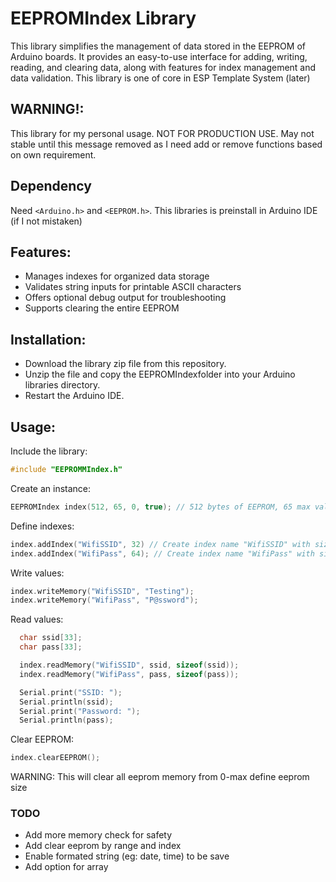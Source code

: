 # EEPROMIndex Library

This library simplifies the management of data stored in the EEPROM of Arduino boards. It provides an easy-to-use interface for adding, writing, reading, and clearing data, along with features for index management and data validation. This library is one of core in ESP Template System (later)

## WARNING!:
This library for my personal usage. NOT FOR PRODUCTION USE. May not stable until this message removed as I need add or remove functions based on own requirement.

## Dependency
Need `<Arduino.h>` and `<EEPROM.h>`. This libraries is preinstall in Arduino IDE (if I not mistaken)

## Features:
* Manages indexes for organized data storage
* Validates string inputs for printable ASCII characters
* Offers optional debug output for troubleshooting
* Supports clearing the entire EEPROM

## Installation:
* Download the library zip file from this repository.
* Unzip the file and copy the EEPROMIndexfolder into your Arduino libraries directory.
* Restart the Arduino IDE.

## Usage:

Include the library:
```C
#include "EEPROMMIndex.h"
```

Create an instance:
```C
EEPROMIndex index(512, 65, 0, true); // 512 bytes of EEPROM, 65 max value size, start address at 0 ,debug enabled
```

Define indexes:
```C
index.addIndex("WifiSSID", 32) // Create index name "WifiSSID" with size of 32
index.addIndex("WifiPass", 64); // Create index name "WifiPass" with size of 64
```

Write values:
```C
index.writeMemory("WifiSSID", "Testing");
index.writeMemory("WifiPass", "P@ssword");
```

Read values:
```C
  char ssid[33];
  char pass[33];

  index.readMemory("WifiSSID", ssid, sizeof(ssid));
  index.readMemory("WifiPass", pass, sizeof(pass));

  Serial.print("SSID: ");
  Serial.println(ssid);
  Serial.print("Password: ");
  Serial.println(pass);
```

Clear EEPROM:
```C
index.clearEEPROM();
```
WARNING: This will clear all eeprom memory from 0-max define eeprom size

### TODO
- Add more memory check for safety
- Add clear eeprom by range and index
- Enable formated string (eg: date, time) to be save
- Add option for array
